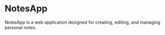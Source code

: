 # NotesApp
NotesApp is a web application designed for creating, editing, and managing personal notes.
